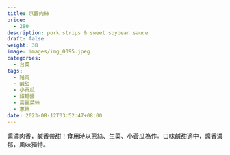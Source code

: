```yaml
---
title: 京醬肉絲
price:
  - 280
description: pork strips & sweet soybean sauce
draft: false
weight: 38
image: images/img_0095.jpeg
categories:
  - 台菜
tags:
  - 豬肉
  - 鹹甜
  - 小黃瓜
  - 甜麵醬
  - 高麗菜絲
  - 蔥絲
date: 2023-08-12T03:52:47+08:00
---
```

醬濃肉香，鹹香帶甜！食用時以蔥絲、生菜、小黃瓜為作。口味鹹甜適中，醬香濃郁，風味獨特。
